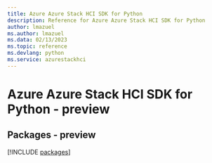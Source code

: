 ```yaml
---
title: Azure Azure Stack HCI SDK for Python
description: Reference for Azure Azure Stack HCI SDK for Python
author: lmazuel
ms.author: lmazuel
ms.data: 02/13/2023
ms.topic: reference
ms.devlang: python
ms.service: azurestackhci
---
```

# Azure Azure Stack HCI SDK for Python - preview
## Packages - preview
[!INCLUDE [packages](azure-stack-hci-index.md)]
